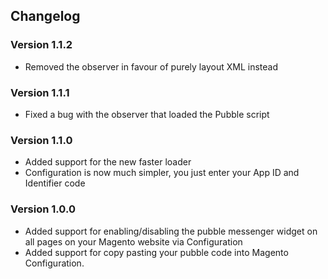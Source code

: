 ## Changelog

### Version 1.1.2

- Removed the observer in favour of purely layout XML instead

### Version 1.1.1

- Fixed a bug with the observer that loaded the Pubble script

### Version 1.1.0

- Added support for the new faster loader
- Configuration is now much simpler, you just enter your App ID and Identifier code

### Version 1.0.0

- Added support for enabling/disabling the pubble messenger widget on all pages on your Magento website via Configuration
- Added support for copy pasting your pubble code into Magento Configuration.


